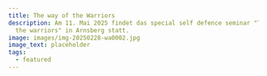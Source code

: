 ```yaml
---
title: The way of the Warriors
description: Am 11. Mai 2025 findet das special self defence seminar "The way of
  the warriors" in Arnsberg statt.
image: images/img-20250228-wa0002.jpg
image_text: placeholder
tags:
  - featured
---
```

